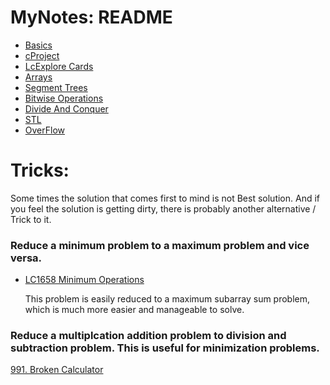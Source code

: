 # MyNotes: README
* [Basics](https://github.com/atgarg11/iPrep-MyNotes/blob/main/Basics.md)
* [cProject](https://github.com/atgarg11/cProject/blob/master/README.md)
* [LcExplore Cards](https://github.com/atgarg11/iPrep-MyNotes/blob/main/lcexploreCards.md)
* [Arrays](https://github.com/atgarg11/iPrep-MyNotes/blob/main/Arrays.md)
* [Segment Trees](https://github.com/atgarg11/iPrep-MyNotes/blob/main/SegmentTree.md)
* [Bitwise Operations](https://github.com/atgarg11/iPrep-MyNotes/blob/main/bitOperations.md)
* [Divide And Conquer](https://github.com/atgarg11/iPrep-MyNotes/blob/main/DivideNConquer.md)
* [STL](https://github.com/atgarg11/iPrep-MyNotes/blob/main/STL.html)
* [OverFlow](https://github.com/atgarg11/iPrep-MyNotes/blob/main/overFlow.md)

# Tricks: 
 Some times the solution that comes first to mind is not Best solution. And if you feel the solution is getting 
    dirty, there is probably another alternative / Trick to it. 
### Reduce a minimum problem to a maximum problem and vice versa.
* [LC1658 Minimum Operations](https://leetcode.com/problems/minimum-operations-to-reduce-x-to-zeroo)
    
    This problem is easily reduced to a maximum subarray sum problem, which is much more
        easier and manageable to solve. 
### Reduce a multiplcation addition problem to division and subtraction problem. This is useful for minimization problems.
[991. Broken Calculator](https://leetcode.com/problems/broken-calculator/)

